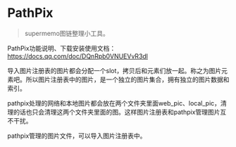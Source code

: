 # PathPix

> supermemo图链整理小工具。

PathPix功能说明、下载安装使用文档：https://docs.qq.com/doc/DQnRpb0VNUEVvR3dl

导入图片注册表的图片都会分配一个slot，拷贝后和元素们放一起。称之为图片元素吧。所以图片注册表中的图片，是一个独立的图片集合，拥有独立的图片数据和索引。

pathpix处理的网络和本地图片都会放在两个文件夹里面web_pic、local_pic，清理的话也只会清理这两个文件夹里面的图。这样图片注册表和pathpix管理图片互不干扰。

pathpix管理的图片文件，可以导入图片注册表中。